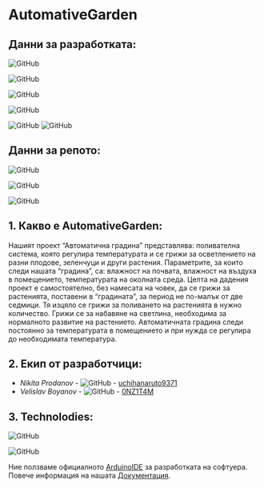 
# AutomativeGarden

## Данни за разработката:
![GitHub](https://img.shields.io/github/issues-pr/uchihanaruto9371/AutomativeGarden?color=green&style=for-the-badge)

![GitHub](https://img.shields.io/github/issues-pr-closed/uchihanaruto9371/AutomativeGarden?color=green&style=for-the-badge)

![GitHub](https://img.shields.io/github/contributors/uchihanaruto9371/AutomativeGarden?style=for-the-badge)

![GitHub](https://img.shields.io/github/last-commit/uchihanaruto9371/AutomativeGarden/develop?style=for-the-badge)

![GitHub](https://img.shields.io/github/v/tag/uchihanaruto9371/AutomativeGarden?label=Last%20Version&logo=github&style=for-the-badge)
![GitHub](https://img.shields.io/github/release-date/uchihanaruto9371/AutomativeGarden?logo=github&style=for-the-badge)

## Данни за репото:
![GitHub](https://img.shields.io/github/forks/uchihanaruto9371/AutomativeGarden?style=social)

![GitHub](https://img.shields.io/github/stars/uchihanaruto9371/AutomativeGarden?style=social)

![GitHub](https://img.shields.io/github/watchers/uchihanaruto9371/AutomativeGarden?style=social)

## 1. Какво е AutomativeGarden:
Нашият проект “Автоматична градина” представлява: поливателна система, която регулира температурата и се грижи за осветлението на разни плодове, зеленчуци и други растения. Параметрите, за които следи нашата “градина”, са: влажност на почвата, влажност на въздуха в помещението, температурата на околната среда.     Целта на дадения проект е самостоятелно, без намесата на човек, да се грижи за растенията, поставени в “градината”, за период не по-малък от две седмици. Тя изцяло се грижи за поливането на растенията в нужно количество. Грижи се за набавяне на светлина, необходима за нормалното развитие на растението. Автоматичната градина следи постоянно за температурата в помещението и при нужда се регулира до необходимата температура.

## 2. Екип от разработчици:
* *Nikita Prodanov* - ![GitHub](https://img.shields.io/badge/SoftwareDev-uchihanaruto9371-black?style=for-the-badge) - [uchihanaruto9371](https://github.com/uchihanaruto9371)
* *Velislav Boyanov* - ![GitHub](https://img.shields.io/badge/hardwareDev-0NZ1TAM-blue?style=for-the-badge) - [0NZ1T4M](https://github.com/0NZ1T4M)

## 3. Technolodies:

![GitHub](https://img.shields.io/github/languages/count/uchihanaruto9371/AutomativeGarden?style=for-the-badge)

![GitHub](https://img.shields.io/github/languages/top/uchihanaruto9371/AutomativeGarden?label=Most%20used%20language&logo=c%2B%2B&style=for-the-badge)

Ние ползваме официалното [ArduinoIDE](https://www.arduino.cc/en/Main/Software) за разработката на софтуера.
Повече информация на нашата [Документация](https://github.com/uchihanaruto9371/AutomativeGarden/wiki/Development-Documentation).